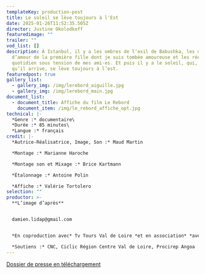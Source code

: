 ```yaml
---
templateKey: production-post
title: Le soleil se lève toujours à l'Est
date: 2025-01-26T11:52:35.505Z
director: Justine Okolodkoff
featuredimage: ""
trailer: ""
vod_list: []
description: À Istanbul, il y a les ombres de l’exil de Babushka, les mots
  d’amour de la première fille dont je suis tombée amoureuse et les récits du
  quotidien sous tension de mes ami·es. Et puis il y a le soleil, qui, quoi
  qu’il arrive, se lève toujours à l’est.
featuredpost: true
gallery_list:
  - gallery_img: /img/lerebord_aiguille.jpg
  - gallery_img: /img/lerebord_main.jpg
document_list:
  - document_title: Affiche du film Le Rebord
    document_item: /img/le_rebord_affiche_opt.jpg
technical: |-
  *Genre :* documentaire\
  *Durée :* 85 minutes\
  *Langue :* français
credit: |-
  *Autrice-Réalisatrice, Image, Son :* Maud Martin

  *Montage :* Marianne Haroche

  *Montage son et Mixage :* Brice Kartmann

  *Étalonnage :* Antoine Polin

  *Affiche :* Valérie Tortolero
selection: ""
productor: >-
  **L’image d’après**


  damien.lidap@gmail.com


  *En coproduction avec* Tv Tours Val de Loire *et en association* *avec* Lapsus Chevelü

  *Soutiens :* CNC, Ciclic Région Centre Val de Loire, Procirep Angoa
---
```


[Dossier de presse en téléchargement](https://gofile.me/5ieuy/3PKmJ51ok)
